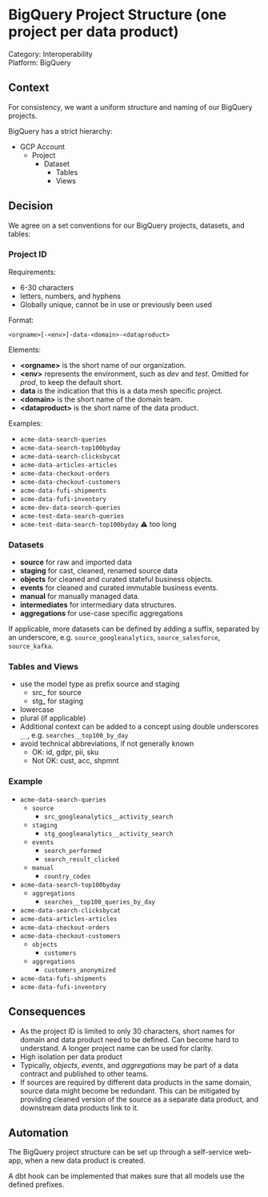 # BigQuery Project Structure (one project per data product)

Category: Interoperability  
Platform: BigQuery

## Context

For consistency, we want a uniform structure and naming of our BigQuery projects.

BigQuery has a strict hierarchy:

- GCP Account 
  - Project
    - Dataset 
      - Tables
      - Views

## Decision

We agree on a set conventions for our BigQuery projects, datasets, and tables:

### Project ID

Requirements:
- 6-30 characters
- letters, numbers, and hyphens
- Globally unique, cannot be in use or previously been used

Format:

`<orgname>[-<env>]-data-<domain>-<dataproduct>`

Elements:
- **&lt;orgname&gt;** is the short name of our organization.
- **&lt;env&gt;** represents the environment, such as _dev_ and _test_. Omitted for _prod_, to keep the default short.
- **data** is the indication that this is a data mesh specific project.
- **&lt;domain&gt;** is the short name of the domain team.
- **&lt;dataproduct&gt;** is the short name of the data product.

Examples:
- `acme-data-search-queries`
- `acme-data-search-top100byday`
- `acme-data-search-clicksbycat`
- `acme-data-articles-articles`
- `acme-data-checkout-orders`
- `acme-data-checkout-customers`
- `acme-data-fufi-shipments`
- `acme-data-fufi-inventory`
- `acme-dev-data-search-queries`
- `acme-test-data-search-queries`
- `acme-test-data-search-top100byday` ⚠️ too long


### Datasets

- **source** for raw and imported data
- **staging** for cast, cleaned, renamed source data
- **objects** for cleaned and curated stateful business objects.
- **events** for cleaned and curated immutable business events.
- **manual** for manually managed data.
- **intermediates** for intermediary data structures.
- **aggregations** for use-case specific aggregations

If applicable, more datasets can be defined by adding a suffix, separated by an underscore, e.g. `source_googleanalytics`, `source_salesforce`, `source_kafka`.


### Tables and Views

- use the model type as prefix source and staging
  - src_ for source
  - stg_ for staging
- lowercase
- plural (if applicable)
- Additional context can be added to a concept using double underscores `__`, e.g. `searches__top100_by_day`
- avoid technical abbreviations, if not generally known
  - OK: id, gdpr, pii, sku
  - Not OK: cust, acc, shpmnt


### Example

- `acme-data-search-queries`
  - `source`
    - `src_googleanalytics__activity_search`
  - `staging`
    - `stg_googleanalytics__activity_search`
  - `events`
    - `search_performed`
    - `search_result_clicked`
  - `manual`
    - `country_codes`
- `acme-data-search-top100byday`
  - `aggregations`
    - `searches__top100_queries_by_day`
- `acme-data-search-clicksbycat`
- `acme-data-articles-articles`
- `acme-data-checkout-orders`
- `acme-data-checkout-customers`
  - `objects`
    - `customers`
  - `aggregations`
    - `customers_anonymized`
- `acme-data-fufi-shipments`
- `acme-data-fufi-inventory`



## Consequences

- As the project ID is limited to only 30 characters, short names for domain and data product need to be defined. Can become hard to understand. A longer project name can be used for clarity.
- High isolation per data product
- Typically, _objects_, _events_, and _aggregations_ may be part of a data contract and published to other teams.
- If sources are required by different data products in the same domain, source data might become be redundant. This can be mitigated by providing cleaned version of the source as a separate data product, and downstream data products link to it. 

## Automation

The BigQuery project structure can be set up through a self-service web-app, when a new data product is created.

A dbt hook can be implemented that makes sure that all models use the defined prefixes.
